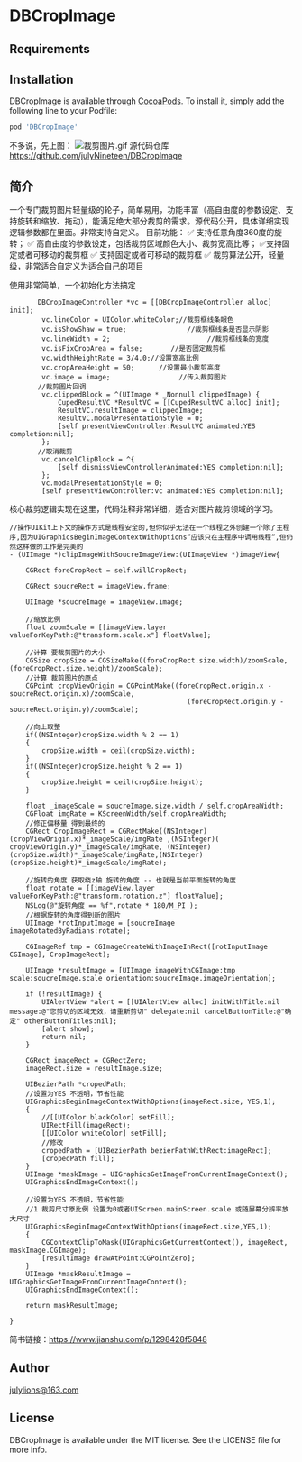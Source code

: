 # DBCropImage

## Requirements

## Installation

DBCropImage is available through [CocoaPods](https://cocoapods.org). To install
it, simply add the following line to your Podfile:

```ruby
pod 'DBCropImage'
```
不多说，先上图：
![裁剪图片.gif](https://upload-images.jianshu.io/upload_images/3067622-e9448ba0ffc7f24b.gif?imageMogr2/auto-orient/strip)
源代码仓库
https://github.com/julyNineteen/DBCropImage

## 简介
一个专门裁剪图片轻量级的轮子，简单易用，功能丰富（高自由度的参数设定、支持旋转和缩放、拖动），能满足绝大部分裁剪的需求。源代码公开，具体详细实现逻辑参数都在里面。非常支持自定义。
目前功能：
    ✅ 支持任意角度360度的旋转；
    ✅ 高自由度的参数设定，包括裁剪区域颜色大小、裁剪宽高比等；
    ✅支持固定或者可移动的裁剪框
    ✅ 支持固定或者可移动的裁剪框
    ✅ 裁剪算法公开，轻量级，非常适合自定义为适合自己的项目

   使用非常简单，一个初始化方法搞定
```
       DBCropImageController *vc = [[DBCropImageController alloc] init];
        vc.lineColor = UIColor.whiteColor;//裁剪框线条眼色
        vc.isShowShaw = true;               //裁剪框线条是否显示阴影
        vc.lineWidth = 2;                        //裁剪框线条的宽度
        vc.isFixCropArea = false;       //是否固定裁剪框
        vc.widthHeightRate = 3/4.0;//设置宽高比例
        vc.cropAreaHeight = 50;      //设置最小裁剪高度
        vc.image = image;                 //传入裁剪图片
       //裁剪图片回调
        vc.clippedBlock = ^(UIImage * _Nonnull clippedImage) {
            CupedResultVC *ResultVC = [[CupedResultVC alloc] init];
            ResultVC.resultImage = clippedImage;
            ResultVC.modalPresentationStyle = 0;
            [self presentViewController:ResultVC animated:YES completion:nil];
        };
       //取消裁剪
        vc.cancelClipBlock = ^{
            [self dismissViewControllerAnimated:YES completion:nil];
        };
        vc.modalPresentationStyle = 0;
        [self presentViewController:vc animated:YES completion:nil];
```
核心裁剪逻辑实现在这里，代码注释非常详细，适合对图片裁剪领域的学习。
```
//操作UIKit上下文的操作方式是线程安全的,但你似乎无法在一个线程之外创建一个除了主程序,因为UIGraphicsBeginImageContextWithOptions“应该只在主程序中调用线程“,但仍然这样做的工作是完美的
- (UIImage *)clipImageWithSoucreImageView:(UIImageView *)imageView{
    
    CGRect foreCropRect = self.willCropRect;
    
    CGRect soucreRect = imageView.frame;
    
    UIImage *soucreImage = imageView.image;
    
    //缩放比例
    float zoomScale = [[imageView.layer valueForKeyPath:@"transform.scale.x"] floatValue];
   
    //计算 要裁剪图片的大小
    CGSize cropSize = CGSizeMake((foreCropRect.size.width)/zoomScale, (foreCropRect.size.height)/zoomScale);
    //计算 裁剪图片的原点
    CGPoint cropViewOrigin = CGPointMake((foreCropRect.origin.x - soucreRect.origin.x)/zoomScale,
                                            (foreCropRect.origin.y - soucreRect.origin.y)/zoomScale);
    
    //向上取整
    if((NSInteger)cropSize.width % 2 == 1)
    {
        cropSize.width = ceil(cropSize.width);
    }
    if((NSInteger)cropSize.height % 2 == 1)
    {
        cropSize.height = ceil(cropSize.height);
    }
    
    float _imageScale = soucreImage.size.width / self.cropAreaWidth;
    CGFloat imgRate = KScreenWidth/self.cropAreaWidth;
    //修正偏移量 得到最终的
    CGRect CropImageRect = CGRectMake((NSInteger)(cropViewOrigin.x)*_imageScale/imgRate ,(NSInteger)( cropViewOrigin.y)*_imageScale/imgRate, (NSInteger)(cropSize.width)*_imageScale/imgRate,(NSInteger)(cropSize.height)*_imageScale/imgRate);
   
    //旋转的角度 获取绕z轴 旋转的角度 -- 也就是当前平面旋转的角度
    float rotate = [[imageView.layer valueForKeyPath:@"transform.rotation.z"] floatValue];
    NSLog(@"旋转角度 == %f",rotate * 180/M_PI );
    //根据旋转的角度得到新的图片
    UIImage *rotInputImage = [soucreImage imageRotatedByRadians:rotate];
    
    CGImageRef tmp = CGImageCreateWithImageInRect([rotInputImage CGImage], CropImageRect);
    
    UIImage *resultImage = [UIImage imageWithCGImage:tmp scale:soucreImage.scale orientation:soucreImage.imageOrientation];
    
    if (!resultImage) {
        UIAlertView *alert = [[UIAlertView alloc] initWithTitle:nil message:@"您剪切的区域无效，请重新剪切" delegate:nil cancelButtonTitle:@"确定" otherButtonTitles:nil];
        [alert show];
        return nil;
    }
    
    CGRect imageRect = CGRectZero;
    imageRect.size = resultImage.size;
    
    UIBezierPath *cropedPath;
    //设置为YES 不透明，节省性能
    UIGraphicsBeginImageContextWithOptions(imageRect.size, YES,1);
    {
        //[[UIColor blackColor] setFill];
        UIRectFill(imageRect);
        [[UIColor whiteColor] setFill];
        //修改
        cropedPath = [UIBezierPath bezierPathWithRect:imageRect];
        [cropedPath fill];
    }
    UIImage *maskImage = UIGraphicsGetImageFromCurrentImageContext();
    UIGraphicsEndImageContext();
    
    //设置为YES 不透明，节省性能
    //1 裁剪尺寸原比例 设置为0或者UIScreen.mainScreen.scale 或随屏幕分辨率放大尺寸
    UIGraphicsBeginImageContextWithOptions(imageRect.size,YES,1);
    {
        CGContextClipToMask(UIGraphicsGetCurrentContext(), imageRect, maskImage.CGImage);
        [resultImage drawAtPoint:CGPointZero];
    }
    UIImage *maskResultImage = UIGraphicsGetImageFromCurrentImageContext();
    UIGraphicsEndImageContext();
    
    return maskResultImage;
    
}
```


简书链接：https://www.jianshu.com/p/1298428f5848

## Author

julylions@163.com

## License

DBCropImage is available under the MIT license. See the LICENSE file for more info.

